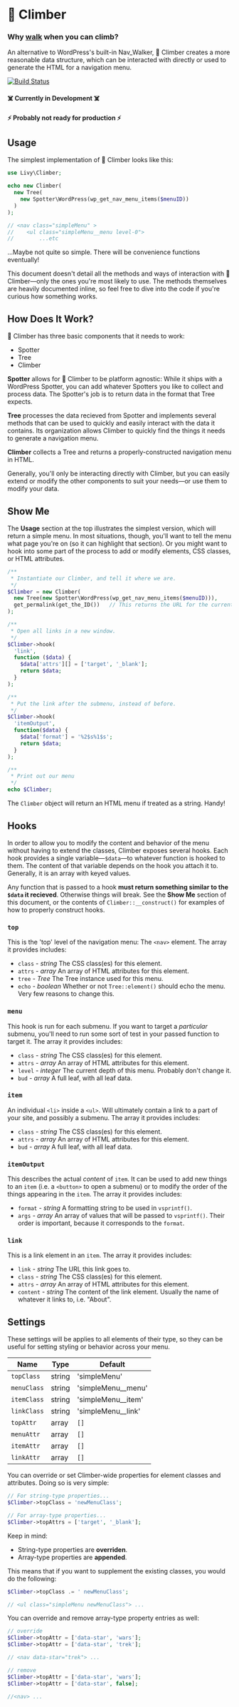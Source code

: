 # 🧗 Climber
### Why [walk](https://codex.wordpress.org/Class_Reference/Walker) when you can climb? 

An alternative to WordPress's built-in Nav_Walker, 🧗 Climber creates a more 
reasonable data structure, which can be interacted with directly or used to 
generate the HTML for a navigation menu.

[![Build Status](https://travis-ci.org/alwaysblank/climber.svg?branch=master)](https://travis-ci.org/alwaysblank/climber)

#### ☠️ Currently in Development ☠️
#### ⚡ Probably not ready for production ⚡

## Usage

The simplest implementation of 🧗 Climber looks like this:

```php
use Livy\Climber;

echo new Climber(
  new Tree(
    new Spotter\WordPress(wp_get_nav_menu_items($menuID))
  )
);

// <nav class="simpleMenu" >
//    <ul class="simpleMenu__menu level-0">
//        ...etc
```

...Maybe not quite so simple. There will be convenience functions eventually!

This document doesn't detail all the methods and ways of interaction with 
🧗 Climber—only the ones you're most likely to use. The methods themselves
are heavily documented inline, so feel free to dive into the code if you're
curious how something works.

## How Does It Work?

🧗 Climber has three basic components that it needs to work:

* Spotter
* Tree
* Climber

**Spotter** allows for 🧗 Climber to be platform agnostic: While it ships with a
WordPress Spotter, you can add whatever Spotters you like to collect and process
data. The Spotter's job is to return data in the format that Tree expects.

**Tree** processes the data recieved from Spotter and implements several methods
that can be used to quickly and easily interact with the data it contains. Its
organization allows Climber to quickly find the things it needs to generate a
navigation menu.

**Climber** collects a Tree and returns a properly-constructed navigation menu
in HTML.

Generally, you'll only be interacting directly with Climber, but you can easily
extend or modify the other components to suit your needs—or use them to modify
your data.

## Show Me

The **Usage** section at the top illustrates the simplest version, which will
return a simple menu. In most situations, though, you'll want to tell the menu
what page you're on (so it can highlight that section). Or you might want to
hook into some part of the process to add or modify elements, CSS classes, or
HTML attributes.

```php
/**
 * Instantiate our Climber, and tell it where we are.
 */
$Climber = new Climber(
  new Tree(new Spotter\WordPress(wp_get_nav_menu_items($menuID))),
  get_permalink(get_the_ID())   // This returns the URL for the current page.
);

/**
 * Open all links in a new window.
 */
$Climber->hook(
  'link',
  function ($data) {
    $data['attrs'][] = ['target', '_blank'];
    return $data;
  }
);

/**
 * Put the link after the submenu, instead of before.
 */
$Climber->hook(
  'itemOutput',
  function($data) {
    $data['format'] = '%2$s%1$s';
    return $data;
  }
);

/**
 * Print out our menu
 */
echo $Climber;
```

The `Climber` object will return an HTML menu if treated as a string. Handy!

## Hooks

In order to allow you to modify the content and behavior of the menu without
having to extend the classes, Climber exposes several hooks. Each hook provides
a single variable—`$data`—to whatever function is hooked to them. The content of
that variable depends on the hook you attach it to. Generally, it is an array
with keyed values.

Any function that is passed to a hook **must return something similar to the
`$data` it recieved**. Otherwise things will break. See the **Show Me** section
of this document, or the contents of `Climber::__construct()` for examples of
how to properly construct hooks.

### `top`

This is the 'top' level of the navigation menu: The `<nav>` element. The array
it provides includes:

* `class` - *string* The CSS class(es) for this element.
* `attrs` - *array* An array of HTML attributes for this element.
* `tree` - *Tree* The Tree instance used for this menu.
* `echo` - *boolean* Whether or not `Tree::element()` should echo the menu. Very
  few reasons to change this.

### `menu`

This hook is run for each submenu. If you want to target a *particular* submenu,
you'll need to run some sort of test in your passed function to target it. The
array it provides includes:

* `class` - *string* The CSS class(es) for this element.
* `attrs` - *array* An array of HTML attributes for this element.
* `level` - *integer* The current depth of this menu. Probably don't change it.
* `bud` - *array* A full leaf, with all leaf data.

### `item`

An individual `<li>` inside a `<ul>`. Will ultimately contain a link to a part
of your site, and possibly a submenu. The array it provides includes:

* `class` - *string* The CSS class(es) for this element.
* `attrs` - *array* An array of HTML attributes for this element.
* `bud` - *array* A full leaf, with all leaf data.

### `itemOutput`

This describes the actual *content* of `item`. It can be used to add new things
to an `item` (i.e. a `<button>` to open a submenu) or to modify the order of the
things appearing in the `item`. The array it provides includes:

* `format` - *string* A formatting string to be used in `vsprintf()`.
* `args` - *array* An array of values that will be passed to `vsprintf()`. Their
  order is important, because it corresponds to the `format`.

### `link`

This is a link element in an `item`. The array it provides includes:

* `link` - *string* The URL this link goes to.
* `class` - *string* The CSS class(es) for this element.
* `attrs` - *array* An array of HTML attributes for this element.
* `content` - *string* The content of the link element. Usually the name of
  whatever it links to, i.e. "About".

## Settings

These settings will be applies to all elements of their type, so they can be
useful for setting styling or behavior across your menu.

| Name           | Type      | Default            |
|----------------|-----------|--------------------|
| `topClass`     | string    | 'simpleMenu'       |
| `menuClass`    | string    | 'simpleMenu__menu' |
| `itemClass`    | string    | 'simpleMenu__item' |
| `linkClass`    | string    | 'simpleMenu__link' |
| `topAttr`      | array     | `[]`               |
| `menuAttr`     | array     | `[]`               |
| `itemAttr`     | array     | `[]`               |
| `linkAttr`     | array     | `[]`               |

You can override or set Climber-wide properties for element classes and
attributes. Doing so is very simple:

```php
// For string-type properties...
$Climber->topClass = 'newMenuClass';

// For array-type properties...
$Climber->topAttrs = ['target', '_blank'];
```

Keep in mind:

* String-type properties are **overriden**.
* Array-type properties are **appended**.

This means that if you want to supplement the existing classes, you would do
the following:

```php
$Climber->topClass .= ' newMenuClass';

// <ul class="simpleMenu newMenuClass"> ...
```

You can override and remove array-type property entries as well:

```php
// override
$Climber->topAttr = ['data-star', 'wars'];
$Climber->topAttr = ['data-star', 'trek'];

// <nav data-star="trek"> ...

// remove
$Climber->topAttr = ['data-star', 'wars'];
$Climber->topAttr = ['data-star', false];

//<nav> ...
```
